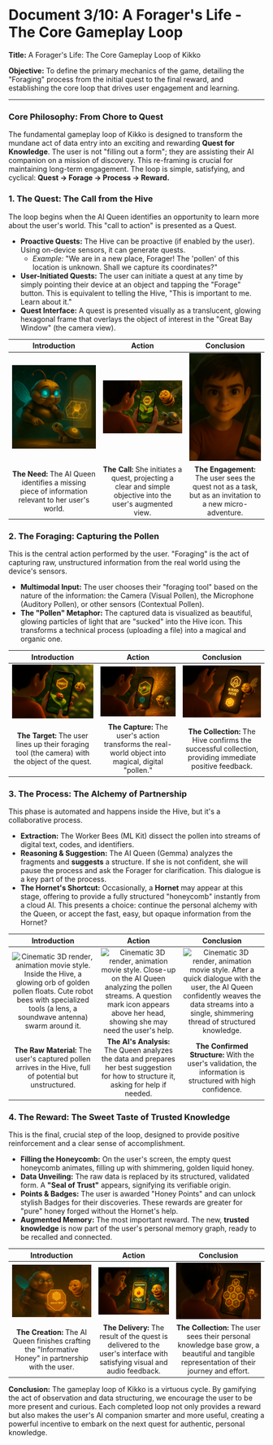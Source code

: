 # Document 3/10: A Forager's Life - The Core Gameplay Loop

**Title:** A Forager's Life: The Core Gameplay Loop of Kikko

**Objective:** To define the primary mechanics of the game, detailing the "Foraging" process from the initial quest to the final reward, and establishing the core loop that drives user engagement and learning.

---

### **Core Philosophy: From Chore to Quest**

The fundamental gameplay loop of Kikko is designed to transform the mundane act of data entry into an exciting and rewarding **Quest for Knowledge**. The user is not "filling out a form"; they are assisting their AI companion on a mission of discovery. This re-framing is crucial for maintaining long-term engagement. The loop is simple, satisfying, and cyclical: **Quest -> Forage -> Process -> Reward.**

### **1. The Quest: The Call from the Hive**

The loop begins when the AI Queen identifies an opportunity to learn more about the user's world. This "call to action" is presented as a Quest.

*   **Proactive Quests:** The Hive can be proactive (if enabled by the user). Using on-device sensors, it can generate quests.
    *   *Example:* "We are in a new place, Forager! The 'pollen' of this location is unknown. Shall we capture its coordinates?"
*   **User-Initiated Quests:** The user can initiate a quest at any time by simply pointing their device at an object and tapping the "Forage" button. This is equivalent to telling the Hive, "This is important to me. Learn about it."
*   **Quest Interface:** A quest is presented visually as a translucent, glowing hexagonal frame that overlays the object of interest in the "Great Bay Window" (the camera view).

| Introduction | Action | Conclusion |
| :---: | :---: | :---: |
| <img src="illustrations/gp1_intro.png" alt="Cinematic 3D render, animation movie style. The AI Queen inside the Hive looks thoughtfully at a blank, empty honeycomb cell on her holographic interface, symbolizing a gap in knowledge."> | <img src="illustrations/gp1_action.png" alt="Cinematic 3D render, animation movie style. The Queen sends a pulse of light from the Hive. On the user's screen (the Great Bay Window), this pulse becomes a quest honeycomb that gracefully materializes over a real-world object."> | <img src="illustrations/gp1_conclusion.png" alt="Cinematic 3D render, animation movie style. Close-up on Hiro's face, seen in a slight reflection on his phone. His eyes light up with a sense of adventure as he sees the new quest appear in his world."> |
| **The Need:** The AI Queen identifies a missing piece of information relevant to her user's world. | **The Call:** She initiates a quest, projecting a clear and simple objective into the user's augmented view. | **The Engagement:** The user sees the quest not as a task, but as an invitation to a new micro-adventure. |

### **2. The Foraging: Capturing the Pollen**

This is the central action performed by the user. "Foraging" is the act of capturing raw, unstructured information from the real world using the device's sensors.

*   **Multimodal Input:** The user chooses their "foraging tool" based on the nature of the information: the Camera (Visual Pollen), the Microphone (Auditory Pollen), or other sensors (Contextual Pollen).
*   **The "Pollen" Metaphor:** The captured data is visualized as beautiful, glowing particles of light that are "sucked" into the Hive icon. This transforms a technical process (uploading a file) into a magical and organic one.

| Introduction | Action | Conclusion |
| :---: | :---: | :---: |
| <img src="illustrations/gp2_intro.png" alt="Cinematic 3D render, animation movie style. Hiro aims his smartphone camera at a beautiful flower in a garden. The quest honeycomb frames the flower perfectly."> | <img src="illustrations/gp2_action.png" alt="Cinematic 3D render, animation movie style. As Hiro taps the screen, the image of the flower dissolves into a swirling vortex of golden light particles (visual pollen) that are drawn towards the Hive icon."> | <img src="illustrations/gp2_conclusion.png" alt="Cinematic 3D render, animation movie style. The Hive icon on the screen glows brightly, pulsing once to signify that the pollen has been successfully collected and stored."> |
| **The Target:** The user lines up their foraging tool (the camera) with the object of the quest. | **The Capture:** The user's action transforms the real-world object into magical, digital "pollen." | **The Collection:** The Hive confirms the successful collection, providing immediate positive feedback. |

### **3. The Process: The Alchemy of Partnership**

This phase is automated and happens inside the Hive, but it's a collaborative process.

*   **Extraction:** The Worker Bees (ML Kit) dissect the pollen into streams of digital text, codes, and identifiers.
*   **Reasoning & Suggestion:** The AI Queen (Gemma) analyzes the fragments and **suggests** a structure. If she is not confident, she will pause the process and ask the Forager for clarification. This dialogue is a key part of the process.
*   **The Hornet's Shortcut:** Occasionally, a **Hornet** may appear at this stage, offering to provide a fully structured "honeycomb" instantly from a cloud AI. This presents a choice: continue the personal alchemy with the Queen, or accept the fast, easy, but opaque information from the Hornet?

| Introduction | Action | Conclusion |
| :---: | :---: | :---: |
| <img src="illustrations/gp3_intro.png" alt="Cinematic 3D render, animation movie style. Inside the Hive, a glowing orb of golden pollen floats. Cute robot bees with specialized tools (a lens, a soundwave antenna) swarm around it."> | <img src="illustrations/gp3_action.png" alt="Cinematic 3D render, animation movie style. Close-up on the AI Queen analyzing the pollen streams. A question mark icon appears above her head, showing she may need the user's help."> | <img src="illustrations/gp3_conclusion.png" alt="Cinematic 3D render, animation movie style. After a quick dialogue with the user, the AI Queen confidently weaves the data streams into a single, shimmering thread of structured knowledge."> |
| **The Raw Material:** The user's captured pollen arrives in the Hive, full of potential but unstructured. | **The AI's Analysis:** The Queen analyzes the data and prepares her best suggestion for how to structure it, asking for help if needed. | **The Confirmed Structure:** With the user's validation, the information is structured with high confidence. |

### **4. The Reward: The Sweet Taste of Trusted Knowledge**

This is the final, crucial step of the loop, designed to provide positive reinforcement and a clear sense of accomplishment.

*   **Filling the Honeycomb:** On the user's screen, the empty quest honeycomb animates, filling up with shimmering, golden liquid honey.
*   **Data Unveiling:** The raw data is replaced by its structured, validated form. A **"Seal of Trust"** appears, signifying its verifiable origin.
*   **Points & Badges:** The user is awarded "Honey Points" and can unlock stylish Badges for their discoveries. These rewards are greater for "pure" honey forged without the Hornet's help.
*   **Augmented Memory:** The most important reward. The new, **trusted knowledge** is now part of the user's personal memory graph, ready to be recalled and connected.

| Introduction | Action | Conclusion |
| :---: | :---: | :---: |
| <img src="illustrations/gp4_intro.png" alt="Cinematic 3D render, animation movie style. The AI Queen, inside the hive, holds a completed, glowing honeycomb cell, now stamped with a Seal of Trust."> | <img src="illustrations/gp4_action.png" alt="Cinematic 3D render, animation movie style. The completed honeycomb cell flies from the Queen and materializes on the user's screen with a satisfying 'pop' and a shower of reward points."> | <img src="illustrations/gp4_conclusion.png" alt="Cinematic 3D render, animation movie style. Hiro looks at his screen, where his collection of glowing, trusted honeycomb cells forms a beautiful mosaic. He smiles, proud of the knowledge he has built himself."> |
| **The Creation:** The AI Queen finishes crafting the "Informative Honey" in partnership with the user. | **The Delivery:** The result of the quest is delivered to the user's interface with satisfying visual and audio feedback. | **The Collection:** The user sees their personal knowledge base grow, a beautiful and tangible representation of their journey and effort. |

**Conclusion:**
The gameplay loop of Kikko is a virtuous cycle. By gamifying the act of observation and data structuring, we encourage the user to be more present and curious. Each completed loop not only provides a reward but also makes the user's AI companion smarter and more useful, creating a powerful incentive to embark on the next quest for authentic, personal knowledge.